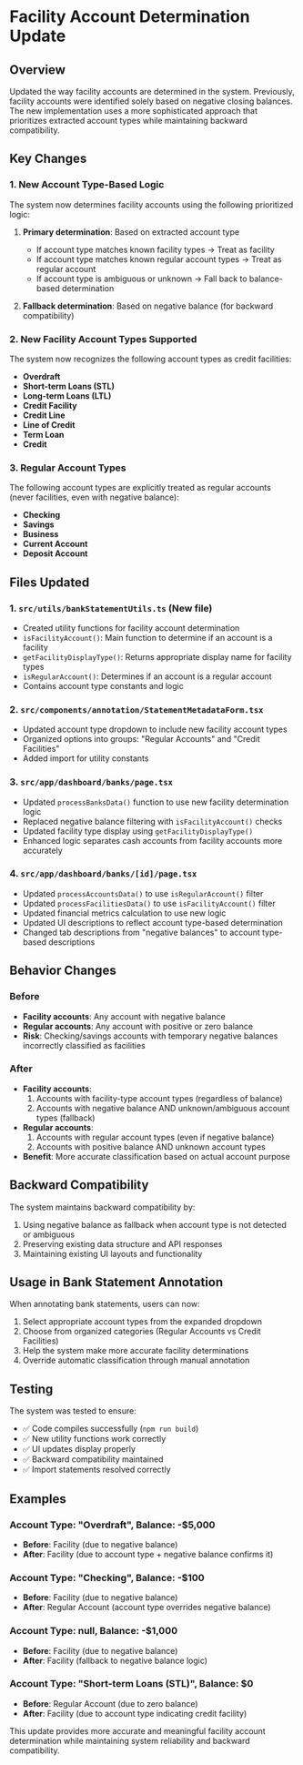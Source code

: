 # Facility Account Determination Update

## Overview

Updated the way facility accounts are determined in the system. Previously, facility accounts were identified solely based on negative closing balances. The new implementation uses a more sophisticated approach that prioritizes extracted account types while maintaining backward compatibility.

## Key Changes

### 1. New Account Type-Based Logic

The system now determines facility accounts using the following prioritized logic:

1. **Primary determination**: Based on extracted account type
   - If account type matches known facility types → Treat as facility
   - If account type matches known regular account types → Treat as regular account
   - If account type is ambiguous or unknown → Fall back to balance-based determination

2. **Fallback determination**: Based on negative balance (for backward compatibility)

### 2. New Facility Account Types Supported

The system now recognizes the following account types as credit facilities:
- **Overdraft**
- **Short-term Loans (STL)**
- **Long-term Loans (LTL)**
- **Credit Facility**
- **Credit Line**
- **Line of Credit**
- **Term Loan**
- **Credit**

### 3. Regular Account Types

The following account types are explicitly treated as regular accounts (never facilities, even with negative balance):
- **Checking**
- **Savings**
- **Business**
- **Current Account**
- **Deposit Account**

## Files Updated

### 1. `src/utils/bankStatementUtils.ts` (New file)
- Created utility functions for facility account determination
- `isFacilityAccount()`: Main function to determine if an account is a facility
- `getFacilityDisplayType()`: Returns appropriate display name for facility types
- `isRegularAccount()`: Determines if an account is a regular account
- Contains account type constants and logic

### 2. `src/components/annotation/StatementMetadataForm.tsx`
- Updated account type dropdown to include new facility account types
- Organized options into groups: "Regular Accounts" and "Credit Facilities"
- Added import for utility constants

### 3. `src/app/dashboard/banks/page.tsx`
- Updated `processBanksData()` function to use new facility determination logic
- Replaced negative balance filtering with `isFacilityAccount()` checks
- Updated facility type display using `getFacilityDisplayType()`
- Enhanced logic separates cash accounts from facility accounts more accurately

### 4. `src/app/dashboard/banks/[id]/page.tsx`
- Updated `processAccountsData()` to use `isRegularAccount()` filter
- Updated `processFacilitiesData()` to use `isFacilityAccount()` filter
- Updated financial metrics calculation to use new logic
- Updated UI descriptions to reflect account type-based determination
- Changed tab descriptions from "negative balances" to account type-based descriptions

## Behavior Changes

### Before
- **Facility accounts**: Any account with negative balance
- **Regular accounts**: Any account with positive or zero balance
- **Risk**: Checking/savings accounts with temporary negative balances incorrectly classified as facilities

### After
- **Facility accounts**: 
  1. Accounts with facility-type account types (regardless of balance)
  2. Accounts with negative balance AND unknown/ambiguous account types (fallback)
- **Regular accounts**: 
  1. Accounts with regular account types (even if negative balance)
  2. Accounts with positive balance AND unknown account types
- **Benefit**: More accurate classification based on actual account purpose

## Backward Compatibility

The system maintains backward compatibility by:
1. Using negative balance as fallback when account type is not detected or ambiguous
2. Preserving existing data structure and API responses
3. Maintaining existing UI layouts and functionality

## Usage in Bank Statement Annotation

When annotating bank statements, users can now:
1. Select appropriate account types from the expanded dropdown
2. Choose from organized categories (Regular Accounts vs Credit Facilities)
3. Help the system make more accurate facility determinations
4. Override automatic classification through manual annotation

## Testing

The system was tested to ensure:
- ✅ Code compiles successfully (`npm run build`)
- ✅ New utility functions work correctly
- ✅ UI updates display properly
- ✅ Backward compatibility maintained
- ✅ Import statements resolved correctly

## Examples

### Account Type: "Overdraft", Balance: -$5,000
- **Before**: Facility (due to negative balance)
- **After**: Facility (due to account type + negative balance confirms it)

### Account Type: "Checking", Balance: -$100
- **Before**: Facility (due to negative balance)
- **After**: Regular Account (account type overrides negative balance)

### Account Type: null, Balance: -$1,000
- **Before**: Facility (due to negative balance)
- **After**: Facility (fallback to negative balance logic)

### Account Type: "Short-term Loans (STL)", Balance: $0
- **Before**: Regular Account (due to zero balance)
- **After**: Facility (due to account type indicating credit facility)

This update provides more accurate and meaningful facility account determination while maintaining system reliability and backward compatibility. 